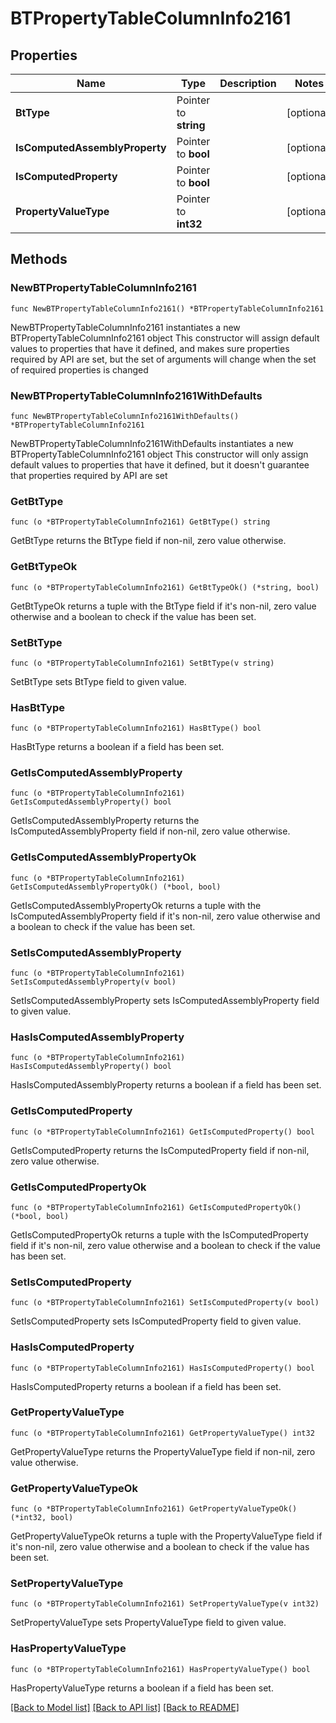 # BTPropertyTableColumnInfo2161

## Properties

Name | Type | Description | Notes
------------ | ------------- | ------------- | -------------
**BtType** | Pointer to **string** |  | [optional] 
**IsComputedAssemblyProperty** | Pointer to **bool** |  | [optional] 
**IsComputedProperty** | Pointer to **bool** |  | [optional] 
**PropertyValueType** | Pointer to **int32** |  | [optional] 

## Methods

### NewBTPropertyTableColumnInfo2161

`func NewBTPropertyTableColumnInfo2161() *BTPropertyTableColumnInfo2161`

NewBTPropertyTableColumnInfo2161 instantiates a new BTPropertyTableColumnInfo2161 object
This constructor will assign default values to properties that have it defined,
and makes sure properties required by API are set, but the set of arguments
will change when the set of required properties is changed

### NewBTPropertyTableColumnInfo2161WithDefaults

`func NewBTPropertyTableColumnInfo2161WithDefaults() *BTPropertyTableColumnInfo2161`

NewBTPropertyTableColumnInfo2161WithDefaults instantiates a new BTPropertyTableColumnInfo2161 object
This constructor will only assign default values to properties that have it defined,
but it doesn't guarantee that properties required by API are set

### GetBtType

`func (o *BTPropertyTableColumnInfo2161) GetBtType() string`

GetBtType returns the BtType field if non-nil, zero value otherwise.

### GetBtTypeOk

`func (o *BTPropertyTableColumnInfo2161) GetBtTypeOk() (*string, bool)`

GetBtTypeOk returns a tuple with the BtType field if it's non-nil, zero value otherwise
and a boolean to check if the value has been set.

### SetBtType

`func (o *BTPropertyTableColumnInfo2161) SetBtType(v string)`

SetBtType sets BtType field to given value.

### HasBtType

`func (o *BTPropertyTableColumnInfo2161) HasBtType() bool`

HasBtType returns a boolean if a field has been set.

### GetIsComputedAssemblyProperty

`func (o *BTPropertyTableColumnInfo2161) GetIsComputedAssemblyProperty() bool`

GetIsComputedAssemblyProperty returns the IsComputedAssemblyProperty field if non-nil, zero value otherwise.

### GetIsComputedAssemblyPropertyOk

`func (o *BTPropertyTableColumnInfo2161) GetIsComputedAssemblyPropertyOk() (*bool, bool)`

GetIsComputedAssemblyPropertyOk returns a tuple with the IsComputedAssemblyProperty field if it's non-nil, zero value otherwise
and a boolean to check if the value has been set.

### SetIsComputedAssemblyProperty

`func (o *BTPropertyTableColumnInfo2161) SetIsComputedAssemblyProperty(v bool)`

SetIsComputedAssemblyProperty sets IsComputedAssemblyProperty field to given value.

### HasIsComputedAssemblyProperty

`func (o *BTPropertyTableColumnInfo2161) HasIsComputedAssemblyProperty() bool`

HasIsComputedAssemblyProperty returns a boolean if a field has been set.

### GetIsComputedProperty

`func (o *BTPropertyTableColumnInfo2161) GetIsComputedProperty() bool`

GetIsComputedProperty returns the IsComputedProperty field if non-nil, zero value otherwise.

### GetIsComputedPropertyOk

`func (o *BTPropertyTableColumnInfo2161) GetIsComputedPropertyOk() (*bool, bool)`

GetIsComputedPropertyOk returns a tuple with the IsComputedProperty field if it's non-nil, zero value otherwise
and a boolean to check if the value has been set.

### SetIsComputedProperty

`func (o *BTPropertyTableColumnInfo2161) SetIsComputedProperty(v bool)`

SetIsComputedProperty sets IsComputedProperty field to given value.

### HasIsComputedProperty

`func (o *BTPropertyTableColumnInfo2161) HasIsComputedProperty() bool`

HasIsComputedProperty returns a boolean if a field has been set.

### GetPropertyValueType

`func (o *BTPropertyTableColumnInfo2161) GetPropertyValueType() int32`

GetPropertyValueType returns the PropertyValueType field if non-nil, zero value otherwise.

### GetPropertyValueTypeOk

`func (o *BTPropertyTableColumnInfo2161) GetPropertyValueTypeOk() (*int32, bool)`

GetPropertyValueTypeOk returns a tuple with the PropertyValueType field if it's non-nil, zero value otherwise
and a boolean to check if the value has been set.

### SetPropertyValueType

`func (o *BTPropertyTableColumnInfo2161) SetPropertyValueType(v int32)`

SetPropertyValueType sets PropertyValueType field to given value.

### HasPropertyValueType

`func (o *BTPropertyTableColumnInfo2161) HasPropertyValueType() bool`

HasPropertyValueType returns a boolean if a field has been set.


[[Back to Model list]](../README.md#documentation-for-models) [[Back to API list]](../README.md#documentation-for-api-endpoints) [[Back to README]](../README.md)



